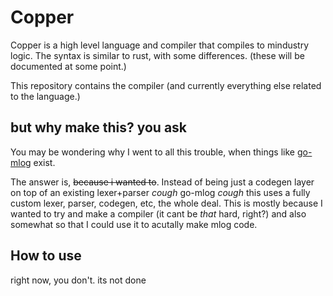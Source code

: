 # Copper

Copper is a high level language and compiler that compiles to mindustry logic.
The syntax is similar to rust, with some differences. (these will be documented at some point.)

This repository contains the compiler (and currently everything else related to the language.)

## but why make this? you ask

You may be wondering why I went to all this trouble, when things like [go-mlog](https://github.com/Vilsol/go-mlog) exist.

The answer is, ~~because i wanted to~~. Instead of being just a codegen layer on top of an existing lexer+parser *cough* go-mlog *cough*
this uses a fully custom lexer, parser, codegen, etc, the whole deal. This is mostly because I wanted to try and make a compiler (it cant be *that* hard, right?) and also somewhat so that I could use it to acutally make mlog code.

## How to use

right now, you don't. its not done
